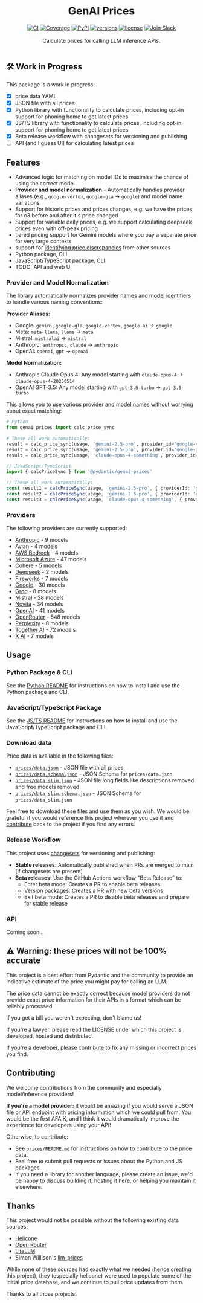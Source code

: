 <div align="center">
  <h1>GenAI Prices</h1>
</div>
<div align="center">
  <a href="https://github.com/pydantic/genai-prices/actions/workflows/ci.yml?query=branch%3Amain"><img src="https://github.com/pydantic/genai-prices/actions/workflows/ci.yml/badge.svg?event=push" alt="CI"></a>
  <a href="https://coverage-badge.samuelcolvin.workers.dev/redirect/pydantic/genai-prices"><img src="https://coverage-badge.samuelcolvin.workers.dev/pydantic/genai-prices.svg" alt="Coverage"></a>
  <a href="https://pypi.python.org/pypi/genai-prices"><img src="https://img.shields.io/pypi/v/genai-prices.svg" alt="PyPI"></a>
  <a href="https://github.com/pydantic/genai-prices"><img src="https://img.shields.io/pypi/pyversions/genai-prices.svg" alt="versions"></a>
  <a href="https://github.com/pydantic/genai-prices/blob/main/LICENSE"><img src="https://img.shields.io/github/license/pydantic/genai-prices.svg" alt="license"></a>
  <a href="https://logfire.pydantic.dev/docs/join-slack/"><img src="https://img.shields.io/badge/Slack-Join%20Slack-4A154B?logo=slack" alt="Join Slack" /></a>
</div>
<br/>
<div align="center">
  Calculate prices for calling LLM inference APIs.
</div>
<br/>

## 🛠️ Work in Progress

This package is a work in progress:

- [x] price data YAML
- [x] JSON file with all prices
- [x] Python library with functionality to calculate prices, including opt-in support for phoning home to get latest prices
- [x] JS/TS library with functionality to calculate prices, including opt-in support for phoning home to get latest prices
- [x] Beta release workflow with changesets for versioning and publishing
- [ ] API (and I guess UI) for calculating latest prices

## Features

- Advanced logic for matching on model IDs to maximise the chance of using the correct model
- **Provider and model normalization** - Automatically handles provider aliases (e.g., `google-vertex`, `google-gla` → `google`) and model name variations
- Support for historic prices and prices changes, e.g. we have the prices for o3 before and after it's price changed
- Support for variable daily prices, e.g. we support calculating deepseek prices even with off-peak pricing
- tiered pricing support for Gemini models where you pay a separate price for very large contexts
- support for [identifying price discrepancies](prices/README.md) from other sources
- Python package, CLI
- JavaScript/TypeScript package, CLI
- TODO: API and web UI

### Provider and Model Normalization

The library automatically normalizes provider names and model identifiers to handle various naming conventions:

**Provider Aliases:**

- Google: `gemini`, `google-gla`, `google-vertex`, `google-ai` → `google`
- Meta: `meta-llama`, `llama` → `meta`
- Mistral: `mistralai` → `mistral`
- Anthropic: `anthropic`, `claude` → `anthropic`
- OpenAI: `openai`, `gpt` → `openai`

**Model Normalization:**

- Anthropic Claude Opus 4: Any model starting with `claude-opus-4` → `claude-opus-4-20250514`
- OpenAI GPT-3.5: Any model starting with `gpt-3.5-turbo` → `gpt-3.5-turbo`

This allows you to use various provider and model names without worrying about exact matching:

```python
# Python
from genai_prices import calc_price_sync

# These all work automatically:
result = calc_price_sync(usage, 'gemini-2.5-pro', provider_id='google-vertex')
result = calc_price_sync(usage, 'gemini-2.5-pro', provider_id='google-gla')
result = calc_price_sync(usage, 'claude-opus-4-something', provider_id='anthropic')
```

```typescript
// JavaScript/TypeScript
import { calcPriceSync } from '@pydantic/genai-prices'

// These all work automatically:
const result1 = calcPriceSync(usage, 'gemini-2.5-pro', { providerId: 'google-vertex' })
const result2 = calcPriceSync(usage, 'gemini-2.5-pro', { providerId: 'google-gla' })
const result3 = calcPriceSync(usage, 'claude-opus-4-something', { providerId: 'anthropic' })
```

### Providers

The following providers are currently supported:

[comment]: <> (providers-start)

- [Anthropic](prices/providers/anthropic.yml) - 9 models
- [Avian](prices/providers/avian.yml) - 4 models
- [AWS Bedrock](prices/providers/aws.yml) - 4 models
- [Microsoft Azure](prices/providers/azure.yml) - 47 models
- [Cohere](prices/providers/cohere.yml) - 5 models
- [Deepseek](prices/providers/deepseek.yml) - 2 models
- [Fireworks](prices/providers/fireworks.yml) - 7 models
- [Google](prices/providers/google.yml) - 30 models
- [Groq](prices/providers/groq.yml) - 8 models
- [Mistral](prices/providers/mistral.yml) - 28 models
- [Novita](prices/providers/novita.yml) - 34 models
- [OpenAI](prices/providers/openai.yml) - 41 models
- [OpenRouter](prices/providers/openrouter.yml) - 548 models
- [Perplexity](prices/providers/perplexity.yml) - 8 models
- [Together AI](prices/providers/together.yml) - 72 models
- [X AI](prices/providers/x_ai.yml) - 7 models

[comment]: <> (providers-end)

## Usage

### Python Package & CLI

See the [Python README](packages/python/README.md) for instructions on how to install and use the Python package and CLI.

### JavaScript/TypeScript Package

See the [JS/TS README](packages/js/README.md) for instructions on how to install and use the JavaScript/TypeScript package and CLI.

### Download data

Price data is available in the following files:

- [`prices/data.json`](prices/data.json) - JSON file with all prices
- [`prices/data.schema.json`](prices/data.schema.json) - JSON Schema for `prices/data.json`
- [`prices/data_slim.json`](prices/data_slim.json) - JSON file long fields like descriptions removed and free models removed
- [`prices/data_slim.schema.json`](prices/data_slim.schema.json) - JSON Schema for `prices/data_slim.json`

Feel free to download these files and use them as you wish. We would be grateful if you would reference this
project wherever you use it and [contribute](#contributing) back to the project if you find any errors.

### Release Workflow

This project uses [changesets](https://github.com/changesets/changesets) for versioning and publishing:

- **Stable releases**: Automatically published when PRs are merged to main (if changesets are present)
- **Beta releases**: Use the GitHub Actions workflow "Beta Release" to:
  - Enter beta mode: Creates a PR to enable beta releases
  - Version packages: Creates a PR with new beta versions
  - Exit beta mode: Creates a PR to disable beta releases and prepare for stable release

### API

Coming soon...

<h2 id="warning">⚠️ Warning: these prices will not be 100% accurate</h2>

This project is a best effort from Pydantic and the community to provide an indicative
estimate of the price you might pay for calling an LLM.

The price data cannot be exactly correct because model providers do not provide exact price information for their APIs
in a format which can be reliably processed.

If you get a bill you weren't expecting, don't blame us!

If you're a lawyer, please read the [LICENSE](https://github.com/pydantic/genai-prices/blob/main/LICENSE) under which this project is developed, hosted and distributed.

If you're a developer, please [contribute](#contributing) to fix any missing or incorrect prices you find.

## Contributing

We welcome contributions from the community and especially model/inference providers!

**If you're a model provider:** it would be amazing if you would serve a JSON file or API endpoint with
pricing information which we could pull from. You would be the first AFAIK, and I think it would
dramatically improve the experience for developers using your API!

Otherwise, to contribute:

- See [`prices/README.md`](prices) for instructions on how to contribute to the price data.
- Feel free to submit pull requests or issues about the Python and JS packages.
- If you need a library for another language, please create an issue, we'd be happy to discuss building it, hosting it here,
  or helping you maintain it elsewhere.

## Thanks

This project would not be possible without the following existing data sources:

- [Helicone](https://github.com/Helicone/helicone/tree/main/packages/cost)
- [Open Router](https://openrouter.ai/docs/api-reference/list-available-models)
- [LiteLLM](https://github.com/BerriAI/litellm/blob/main/model_prices_and_context_window.json)
- Simon Willison's [llm-prices](https://github.com/simonw/llm-prices/pull/7)

While none of these sources had exactly what we needed (hence creating this project), they (especially helicone) were used to populate some of the initial price database, and we continue to pull price updates from them.

Thanks to all those projects!
